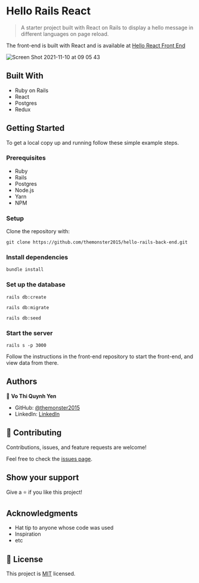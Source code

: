 # Hello Rails React

> A starter project built with React on Rails to display a hello message in different languages on page reload.

The front-end is built with React and is available at [Hello React Front End](https://github.com/themonster2015/hello-react-front-end.git)

![Screen Shot 2021-11-10 at 09 05 43](https://user-images.githubusercontent.com/10905837/141271742-591d1cb7-5e93-47c5-9301-182fbad35c7c.png)


## Built With

- Ruby on Rails
- React
- Postgres
- Redux


## Getting Started


To get a local copy up and running follow these simple example steps.

### Prerequisites
- Ruby
- Rails
- Postgres
- Node.js
- Yarn
- NPM

### Setup
Clone the repository with:

```git clone https://github.com/themonster2015/hello-rails-back-end.git```


### Install dependencies

```bundle install```

### Set up the database

```rails db:create```

```rails db:migrate```

```rails db:seed```


### Start the server

```rails s -p 3000```

Follow the instructions in the front-end repository to start the front-end, and view data from there.


## Authors

👤 **Vo Thi Quynh Yen**

- GitHub: [@themonster2015](https://github.com/themonster2015)
- LinkedIn: [LinkedIn](https://www.linkedin.com/in/jen-vo-89bbb74b/)


## 🤝 Contributing

Contributions, issues, and feature requests are welcome!

Feel free to check the [issues page](../../issues/).

## Show your support

Give a ⭐️ if you like this project!

## Acknowledgments

- Hat tip to anyone whose code was used
- Inspiration
- etc

## 📝 License

This project is [MIT](./MIT.md) licensed.
